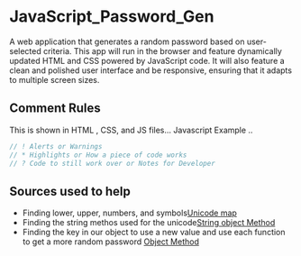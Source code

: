 # JavaScript_Password_Gen

A web application that generates a random password based on user-selected criteria. This app will run in the browser and feature dynamically updated HTML and CSS powered by JavaScript code. It will also feature a clean and polished user interface and be responsive, ensuring that it adapts to multiple screen sizes.

## Comment Rules

This is shown in HTML , CSS, and JS files...
Javascript Example ..

```javascript
// ! Alerts or Warnings
// * Highlights or How a piece of code works
// ? Code to still work over or Notes for Developer
```

## Sources used to help

- Finding lower, upper, numbers, and symbols[Unicode map](https://www.online-toolz.com/tools/character-map.php)
- Finding the string methos used for the unicode[String object Method](https://developer.mozilla.org/en-US/docs/Web/JavaScript/Reference/Global_Objects/String/fromCharCode)
- Finding the key in our object to use a new value and use each function to get a more random password [Object Method](https://developer.mozilla.org/en-US/docs/Web/JavaScript/Reference/Global_Objects/Object/keys)
